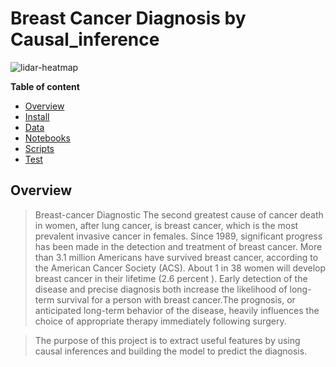 # Breast Cancer Diagnosis by Causal_inference

![lidar-heatmap](https://www.inovex.de/wp-content/uploads/2020/03/bc.jpg)

**Table of content**

- [Overview](#overview)
- [Install](#install)
- [Data](#data)
- [Notebooks](#notebooks)
- [Scripts](#scripts)
- [Test](#test)

## Overview

> Breast-cancer Diagnostic The second greatest cause of cancer death in women, after lung cancer, is breast cancer, which is the most prevalent invasive cancer in females. Since 1989, significant progress has been made in the detection and treatment of breast cancer. More than 3.1 million Americans have survived breast cancer, according to the American Cancer Society (ACS). About 1 in 38 women will develop breast cancer in their lifetime (2.6 percent ). Early detection of the disease and precise diagnosis both increase the likelihood of long-term survival for a person with breast cancer.The prognosis, or anticipated long-term behavior of the disease, heavily influences the choice of appropriate therapy immediately following surgery.

> The purpose of this project is to extract useful features by using causal inferences and building the model to predict the diagnosis.
